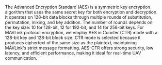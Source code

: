 The Advanced Encryption Standard (AES) is a symmetric key encryption algorithm that uses the same secret key for both encryption and decryption. It operates on 128-bit data blocks through multiple rounds of substitution, permutation, mixing, and key addition. The number of rounds depends on the key size: 10 for 128-bit, 12 for 192-bit, and 14 for 256-bit keys. For MAVLink protocol encryption, we employ AES in Counter (CTR) mode with a 128-bit key and 128-bit block size. CTR mode is selected because it produces ciphertext of the same size as the plaintext, maintaining MAVLink's strict message formatting. AES-CTR offers strong security, low latency, and efficient performance, making it ideal for real-time UAV communication.
